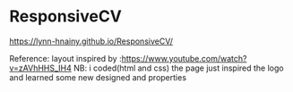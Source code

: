 # ResponsiveCV
https://lynn-hnainy.github.io/ResponsiveCV/

Reference: layout inspired by :https://www.youtube.com/watch?v=zAVhHHS_IH4
NB: i coded(html and css) the page just inspired the logo and learned some new designed and properties